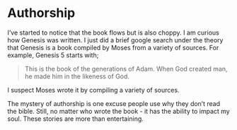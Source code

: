 # Authorship

I’ve started to notice that the book flows but is also choppy. I am curious how Genesis was written. I just did a brief google search under the theory that Genesis is a book compiled by Moses from a variety of sources. For example, Genesis 5 starts with;

> This is the book of the generations of Adam. When God created man, he made him in the likeness of God.

I suspect Moses wrote it by compiling a variety of sources. 

The mystery of authorship is one excuse people use why they don’t read the bible. Still, no matter who wrote the book - it has the ability to impact my soul. These stories are more than entertaining.

